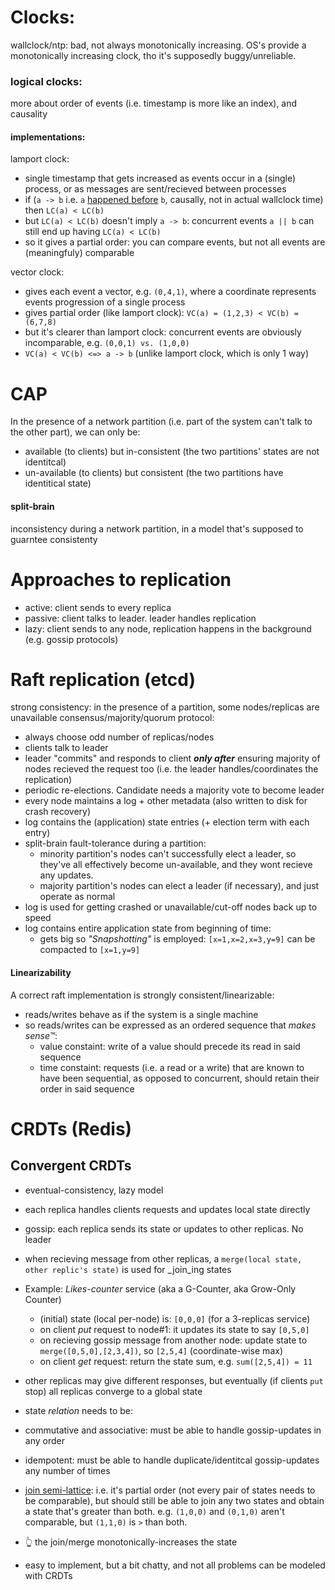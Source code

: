
# Clocks:
wallclock/ntp: bad, not always monotonically increasing.
OS's provide a monotonically increasing clock, tho it's supposedly buggy/unreliable.

### logical clocks:
more about order of events (i.e. timestamp is more like an index), and causality
#### implementations: 
lamport clock:
- single timestamp that gets increased as events occur in a (single) process, or as messages are sent/recieved between processes
- if (`a -> b` i.e. `a` [happened before](https://en.wikipedia.org/wiki/Happened-before) `b`, causally, not in actual wallclock time) then `LC(a) < LC(b)`
- but `LC(a) < LC(b)` doesn't imply `a -> b`: concurrent events `a || b` can still end up having `LC(a) < LC(b)` 
- so it gives a partial order: you can compare events, but not all events are (meaningfuly) comparable

vector clock: 
- gives each event a vector, e.g. `(0,4,1)`, where a coordinate represents events progression of a single process
- gives partial order (like lamport clock): `VC(a) = (1,2,3) < VC(b) = (6,7,8)`
- but it's clearer than lamport clock: concurrent events are obviously incomparable, e.g. `(0,0,1) vs. (1,0,0)`
- `VC(a) < VC(b) <=> a -> b` (unlike lamport clock, which is only 1 way)


# CAP
In the presence of a network partition (i.e. part of the system can't talk to the other part), we can only be:
- available (to clients) but in-consistent (the two partitions' states are not identitcal)
- un-available (to clients) but consistent (the two partitions have identitical state)


#### split-brain
inconsistency during a network partition, in a model that's supposed to guarntee consistenty

# Approaches to replication
- active: client sends to every replica
- passive: client talks to leader. leader handles replication
- lazy: client sends to any node, replication happens in the background (e.g. gossip protocols)

# Raft replication (etcd)
strong consistency: in the presence of a partition, some nodes/replicas are unavailable
consensus/majority/quorum protocol:
- always choose odd number of replicas/nodes
- clients talk to leader
- leader "commits" and responds to client **_only after_** ensuring majority of nodes recieved the request too (i.e. the leader handles/coordinates the replication)
- periodic re-elections. Candidate needs a majority vote to become leader
- every node maintains a log + other metadata (also written to disk for crash recovery)
- log contains the (application) state entries (+ election term with each entry)
- split-brain fault-tolerance during a partition:
  - minority partition's nodes can't successfully elect a leader, so they've all effectively become un-available, and they wont recieve any updates.
  - majority partition's nodes can elect a leader (if necessary), and just operate as normal
- log is used for getting crashed or unavailable/cut-off nodes back up to speed 
- log contains entire application state from beginning of time: 
  - gets big so _"Snapshotting"_ is employed: `[x=1,x=2,x=3,y=9]` can be compacted to `[x=1,y=9]`

#### Linearizability
A correct raft implementation is strongly consistent/linearizable:
- reads/writes behave as if the system is a single machine
- so reads/writes can be expressed as an ordered sequence that _makes sense™_:
  - value constaint: write of a value should precede its read in said sequence
  - time constaint: requests (i.e. a read or a write) that are known to have been sequential, as opposed to concurrent, should retain their order in said sequence

# CRDTs (Redis)

## Convergent CRDTs
- eventual-consistency, lazy model
- each replica handles clients requests and updates local state directly
- gossip: each replica sends its state or updates to other replicas. No leader
- when recieving message from other replicas, a `merge(local state, other replic's state)` is used for _join_ing states

- Example: _Likes-counter_ service (aka a G-Counter, aka Grow-Only Counter)
  - (initial) state (local per-node) is: `[0,0,0]` (for a 3-replicas service)
  - on client _put_ request to node#1: it updates its state to say `[0,5,0]`
  - on recieving gossip message from another node: update state to `merge([0,5,0],[2,3,4])`, so `[2,5,4]` (coordinate-wise max)
  - on client _get_ request: return the state sum, e.g. `sum([2,5,4]) = 11`
- other replicas may give different responses, but eventually (if clients `put` stop) all replicas converge to a global state
- state _relation_ needs to be:
 - commutative and associative: must be able to handle gossip-updates in any order
 - idempotent: must be able to handle duplicate/identitcal gossip-updates any number of times
 - [join semi-lattice](https://en.wikipedia.org/wiki/Semilattice): i.e. it's partial order (not every pair of states needs to be comparable), but should still be able to join any two states and obtain a state that's greater than both. e.g. `(1,0,0)` and `(0,1,0)` aren't comparable, but `(1,1,0)` is `>` than both.
 - 👆 the join/merge monotonically-increases the state
- easy to implement, but a bit chatty, and not all problems can be modeled with CRDTs
